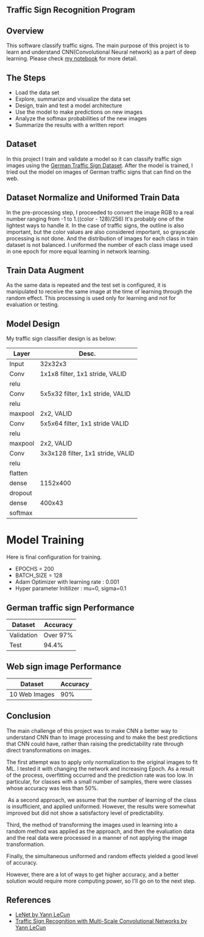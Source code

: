 ## Traffic Sign Recognition Program

Overview
---
This software classify traffic signs. The main purpose of this project is to learn and understand CNN(Convolutional Neural network) as a part of deep learning. Please check [my notebook](https://github.com/BGPark/TrafficSignClassifier/blob/master/Traffic_Sign_Classifier.ipynb) for more detail. 

The Steps
---
* Load the data set
* Explore, summarize and visualize the data set
* Design, train and test a model architecture
* Use the model to make predictions on new images
* Analyze the softmax probabilities of the new images
* Summarize the results with a written report

## Dataset
In this project I train and validate a model so it can classify traffic sign images using the [German Traffic Sign Dataset](http://benchmark.ini.rub.de/?section=gtsrb&subsection=dataset). After the model is trained, I tried out the model on images of German traffic signs that can find on the web.

## Dataset Normalize and Uniformed Train Data
In the pre-processing step, I proceeded to convert the image RGB to a real number ranging from -1 to 1.((color - 128)/256) It's probably one of the lightest ways to handle it. In the case of traffic signs, the outline is also important, but the color values are also considered important, so grayscale processing is not done.
And the distribution of images for each class in train dataset is not balanced. I uniformed the number of each class image used in one epoch for more equal learning in network learning.

## Train Data Augment
As the same data is repeated and the test set is configured, it is manipulated to receive the same image at the time of learning through the random effect. This processing is used only for learning and not for evaluation or testing.

## Model Design
My traffic sign classifier design is as below:

Layer | Desc.
------------ | -------------
Input | 32x32x3
Conv | 1x1x8 filter, 1x1 stride, VALID
relu | 
Conv  | 5x5x32 filter, 1x1 stride, VALID
relu| 
maxpool | 2x2, VALID
Conv | 5x5x64 filter, 1x1 stride VALID
relu|
maxpool | 2x2, VALID
Conv | 3x3x128 filter, 1x1 stride, VALID
relu|
flatten|
dense | 1152x400
dropout|
dense | 400x43
softmax| 

# Model Training
Here is final configuration for training.
* EPOCHS = 200
* BATCH_SIZE = 128
* Adam Optimizer with learning rate : 0.001
* Hyper parameter Initilizer : mu=0, sigma=0.1

## German traffic sign Performance
Dataset | Accuracy
----------------|-----------------
Validation|Over 97%
Test|94.4%

## Web sign image Performance
Dataset | Accuracy
----------------|-----------------
10 Web Images| 90%

## Conclusion
The main challenge of this project was to make CNN a better way to understand CNN than to image processing and to make the best predictions that CNN could have, rather than raising the predictability rate through direct transformations on images.

The first attempt was to apply only normalization to the original images to fit ML. I tested it with changing the network and increasing Epoch. As a result of the process, overfitting occurred and the prediction rate was too low. In particular, for classes with a small number of samples, there were classes whose accuracy was less than 50%.

 As a second approach, we assume that the number of learning of the class is insufficient, and applied uniformed. However, the results were somewhat improved but did not show a satisfactory level of predictability.
 
Third, the method of transforming the images used in learning into a random method was applied as the approach, and then the evaluation data and the real data were processed in a manner of not applying the image transformation.

Finally, the simultaneous uniformed and random effects yielded a good level of accuracy.

However, there are a lot of ways to get higher accuracy, and a better solution would require more computing power, so I'll go on to the next step.

## References
* [LeNet by Yann LeCun](http://yann.lecun.com/exdb/publis/pdf/lecun-98.pdf)
* [Traffic Sign Recognition with Multi-Scale Convolutional Networks by Yann LeCun](http://yann.lecun.com/exdb/publis/pdf/sermanet-ijcnn-11.pdf)
